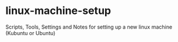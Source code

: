 # linux-machine-setup
Scripts, Tools, Settings and Notes for setting up a new linux machine (Kubuntu or Ubuntu)
